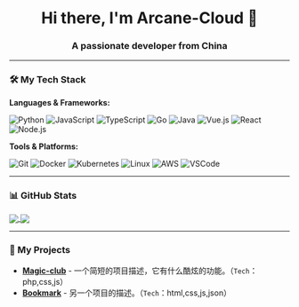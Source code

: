 <h1 align="center"> Hi there, I'm Arcane-Cloud 👋 </h1>

<h3 align="center">A passionate developer from China</h3>

---

### 🛠️ My Tech Stack

**Languages & Frameworks:**

![Python](https://img.shields.io/badge/Python-3776AB?style=for-the-badge&logo=python&logoColor=white)
![JavaScript](https://img.shields.io/badge/JavaScript-F7DF1E?style=for-the-badge&logo=javascript&logoColor=black)
![TypeScript](https://img.shields.io/badge/TypeScript-007ACC?style=for-the-badge&logo=typescript&logoColor=white)
![Go](https://img.shields.io/badge/Go-00ADD8?style=for-the-badge&logo=go&logoColor=white)
![Java](https://img.shields.io/badge/Java-ED8B00?style=for-the-badge&logo=openjdk&logoColor=white)
![Vue.js](https://img.shields.io/badge/Vue.js-4FC08D?style=for-the-badge&logo=vue.js&logoColor=white)
![React](https://img.shields.io/badge/React-20232A?style=for-the-badge&logo=react&logoColor=61DAFB)
![Node.js](https://img.shields.io/badge/Node.js-339933?style=for-the-badge&logo=node.js&logoColor=white)

**Tools & Platforms:**

![Git](https://img.shields.io/badge/Git-F05032?style=for-the-badge&logo=git&logoColor=white)
![Docker](https://img.shields.io/badge/Docker-2496ED?style=for-the-badge&logo=docker&logoColor=white)
![Kubernetes](https://img.shields.io/badge/Kubernetes-326CE5?style=for-the-badge&logo=kubernetes&logoColor=white)
![Linux](https://img.shields.io/badge/Linux-FCC624?style=for-the-badge&logo=linux&logoColor=black)
![AWS](https://img.shields.io/badge/AWS-FF9900?style=for-the-badge&logo=amazonaws&logoColor=white)
![VSCode](https://img.shields.io/badge/VS_Code-007ACC?style=for-the-badge&logo=visual-studio-code&logoColor=white)

---

### 📊 GitHub Stats

<a href="https://github.com/Arcane-Cloud">
  <img align="center" src="https://github-readme-stats.vercel.app/api?username=Arcane-Cloud&show_icons=true&theme=radical&hide_title=true" />
</a>
<a href="https://github.com/Arcane-Cloud">
  <img align="center" src="https://github-readme-stats.vercel.app/api/top-langs/?username=Arcane-Cloud&layout=compact&theme=radical&langs_count=6&hide_title=true" />
</a>

---

### 🌟 My Projects

- **[Magic-club](https://github.com/Arcane-Cloud/Magic-club)** - 一个简短的项目描述，它有什么酷炫的功能。（`Tech`：php,css,js）
- **[Bookmark](https://github.com/Arcane-Cloud/bookmark)** - 另一个项目的描述。（`Tech`：html,css,js,json）
